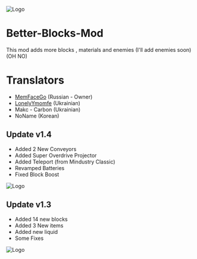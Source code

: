 ![Logo](sprites/BBM_logo.png)

# Better-Blocks-Mod
This mod adds more blocks , materials and enemies (I'll add enemies soon) (OH NO)

# Translators
- [MemFaceGo](https://github.com/MemFaceGo) (Russian - Owner)
- [LonelyYmomfe](https://github.com/ymomfe) (Ukrainian)
- Makc - Carbon (Ukrainian)
- NoName (Korean)

## Update v1.4
- Added 2 New Conveyors
- Added Super Overdrive Projector
- Added Teleport (from Mindustry Classic)
- Revamped Batteries
- Fixed Block Boost

![Logo](sprites/Screenshot_586.png)

## Update v1.3
- Added 14 new blocks
- Added 3 New items
- Added new liquid
- Some Fixes

![Logo](sprites/Screenshot_562.png) 

